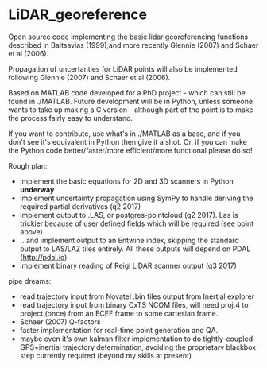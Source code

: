# LiDAR_georeference
Open source code implementing the basic lidar georeferencing functions described in Baltsavias (1999),and more recently Glennie (2007) and Schaer et al (2006). 

Propagation of uncertanties for LiDAR points will also be implemented following Glennie (2007) and Schaer et al (2006). 

Based on MATLAB code developed for a PhD project - which can still be found in ./MATLAB. Future development will be in Python, unless someone wants to take up making a C version - although part of the point is to make the process fairly easy to understand.

If you want to contribute, use what's in ./MATLAB as a base, and if you don't see it's equivalent in Python then give it a shot. Or, if you can make the Python code better/faster/more efficient/more functional please do so!

Rough plan:

- implement the basic equations for 2D and 3D scanners in Python **underway**
- implement uncertainty propagation using SymPy to handle deriving the required partial derivatives (q2 2017)
- implement output to .LAS, or postgres-pointcloud (q2 2017). Las is trickier because of user defined fields which will be required (see point above)
- ...and implement output to an Entwine index, skipping the standard output to LAS/LAZ tiles entirely. All these outputs will depend on PDAL (http://pdal.io)
- implement binary reading of Reigl LiDAR scanner output (q3 2017)

pipe dreams:

- read trajectory input from Novatel .bin files output from Inertial explorer
- read trajectory input from binary OxTS NCOM files, will need proj.4 to project (once) from an ECEF frame to some cartesian frame.
- Schaer (2007) Q-factors
- faster implementation for real-time point generation and QA.
- maybe even it's own kalman filter implementation to do tightly-coupled GPS+inertial trajectory determination, avoiding the proprietary blackbox step currently required (beyond my skills at present)

